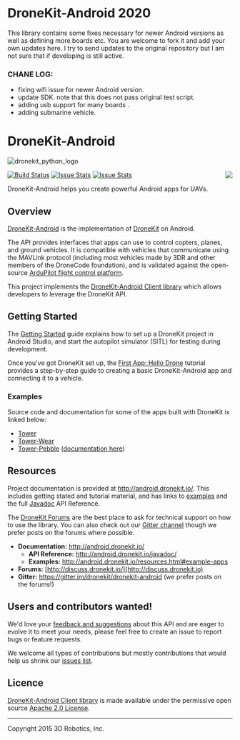 # DroneKit-Android 2020
 This library contains some fixes necessary for newer Android versions as well as defining more boards etc.
 You are welcome to fork it and add your own updates here.
 I try to send updates to the original repository but I am not sure that if developing is still active.
 
###  CHANE LOG:
   - fixing wifi issue for newer Android version.
   - update SDK. note that this does not pass original test script.
   - adding usb support for many boards .
   - adding submarine vehicle.
   
# DroneKit-Android

![dronekit_python_logo](https://cloud.githubusercontent.com/assets/5368500/10805537/90dd4b14-7e22-11e5-9592-5925348a7df9.png)

[![Build Status](https://travis-ci.org/dronekit/dronekit-android.svg?branch=develop)](https://travis-ci.org/dronekit/dronekit-android)
[![Issue Stats](http://issuestats.com/github/dronekit/dronekit-android/badge/pr)](http://issuestats.com/github/dronekit/dronekit-android)
[![Issue Stats](http://issuestats.com/github/dronekit/dronekit-android/badge/issue)](http://issuestats.com/github/dronekit/dronekit-android) <a alt="Join the chat at https://gitter.im/dronekit/dronekit-android" href="https://gitter.im/dronekit/dronekit-android?utm_source=badge&utm_medium=badge&utm_campaign=pr-badge&utm_content=badge"><img align="right" src="https://badges.gitter.im/Join%20Chat.svg"></img></a>

DroneKit-Android helps you create powerful Android apps for UAVs.

## Overview

[DroneKit-Android](http://android.dronekit.io/) is the implementation of [DroneKit](http://dronekit.io/) on Android.

The API provides interfaces that apps can use to control copters, planes, and ground vehicles. It is compatible with vehicles that communicate using the MAVLink protocol (including most vehicles made by 3DR and other members of the DroneCode foundation), and is validated against the open-source [ArduPilot flight control platform](http://ardupilot.com).

This project implements the [DroneKit-Android Client library](http://android.dronekit.io) which allows developers to leverage the DroneKit API.

## Getting Started

The [Getting Started](http://android.dronekit.io/getting_started.html) guide explains how to set up a DroneKit project in Android Studio, and start the autopilot simulator (SITL) for testing during development.

Once you've got DroneKit set up, the [First App: Hello Drone](http://android.dronekit.io/first_app.html) tutorial provides a step-by-step guide to creating a basic DroneKit-Android app and connecting it to a vehicle. 

### Examples

Source code and documentation for some of the apps built with DroneKit is linked below:
* [Tower](https://github.com/DroidPlanner/Tower)
* [Tower-Wear](https://github.com/DroidPlanner/tower-wear)
* [Tower-Pebble](https://github.com/DroidPlanner/dp-pebble) ([documentation here](http://android.dronekit.io/pebble_app.html))


## Resources

Project documentation is provided at http://android.dronekit.io/. This includes getting stated and tutorial material, and has links to [examples](#examples) and the full [Javadoc](http://android.dronekit.io/javadoc/) API Reference.

The [DroneKit Forums](http://discuss.dronekit.io) are the best place to ask for technical support on how to use the library. You can also check out our [Gitter channel](https://gitter.im/dronekit/dronekit-android) though we prefer posts on the forums where possible.

* **Documentation:** http://android.dronekit.io/
  * **API Reference:** http://android.dronekit.io/javadoc/
  * **Examples:** http://android.dronekit.io/resources.html#example-apps
* **Forums:** [http://discuss.dronekit.io/](http://discuss.dronekit.io)
* **Gitter:** https://gitter.im/dronekit/dronekit-android (we prefer posts on the forums!)


## Users and contributors wanted!

We'd love your [feedback and suggestions](https://github.com/dronekit/dronekit-android/issues) about this API and are eager to evolve it to meet your needs, please feel free to create an issue to report bugs or feature requests.

We welcome all types of contributions but mostly contributions that would help us shrink our 
[issues list](https://github.com/dronekit/dronekit-android/issues).


## Licence

[DroneKit-Android Client library](http://android.dronekit.io) is made available under the permissive open source [Apache 2.0 License](https://github.com/dronekit/dronekit-android/blob/develop/ClientLib/LICENSE).

***

Copyright 2015 3D Robotics, Inc.
